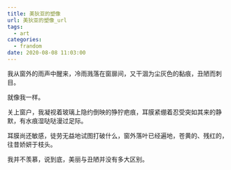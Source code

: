 ```yaml
---
title: 美狄亚的塑像
url: 美狄亚的塑像_url
tags:
  - art
categories:
  - frandom
date: 2020-08-08 11:03:00
---
```

我从窗外的雨声中醒来，冷雨溅落在窗扉间，又干涸为尘灰色的黏痕，丑陋而刺目。

就像我一样。

关上窗户，我凝视着玻璃上隐约倒映的狰狞疤痕，耳膜紧绷着忍受突如其来的静默，有水痕湿哒哒漫过足际。

耳膜尚还敏感，徒劳无益地试图打破什么，窗外落叶已经遍地，苍黄的、残红的，往昔娇妍于枝头。

我并不羡慕，说到底，美丽与丑陋并没有多大区别。

<!-- more -->
